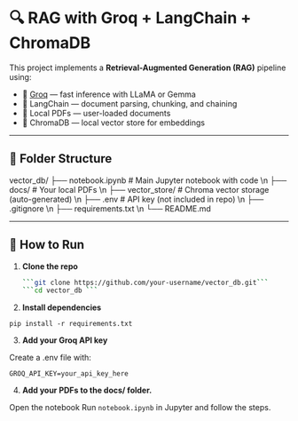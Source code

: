 # 🔍 RAG with Groq + LangChain + ChromaDB

This project implements a **Retrieval-Augmented Generation (RAG)** pipeline using:

- 💬 [Groq](https://groq.com/) — fast inference with LLaMA or Gemma
- 🧠 LangChain — document parsing, chunking, and chaining
- 📄 Local PDFs — user-loaded documents
- 🧷 ChromaDB — local vector store for embeddings

---

## 📁 Folder Structure

vector_db/
├── notebook.ipynb # Main Jupyter notebook with code \n
├── docs/ # Your local PDFs \n
├── vector_store/ # Chroma vector storage (auto-generated) \n
├── .env # API key (not included in repo) \n
├── .gitignore \n
├── requirements.txt \n
└── README.md


---

## 🚀 How to Run

1. **Clone the repo**
   ```bash
   ```git clone https://github.com/your-username/vector_db.git```
   ```cd vector_db ```

2. **Install dependencies**

```pip install -r requirements.txt```

3. **Add your Groq API key**

Create a .env file with:

```GROQ_API_KEY=your_api_key_here```

4. **Add your PDFs to the docs/ folder.**

Open the notebook
Run `notebook.ipynb` in Jupyter and follow the steps.
